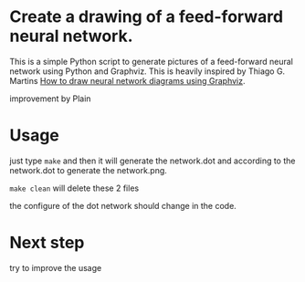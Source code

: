 # Create a drawing of a feed-forward neural network.

This is a simple Python script to generate pictures of a feed-forward neural network using Python and Graphviz. This is heavily inspired by Thiago G. Martins [How to draw neural network diagrams using Graphviz](https://tgmstat.wordpress.com/2013/06/12/draw-neural-network-diagrams-graphviz/).

improvement by Plain

# Usage

just type `make` and then it will generate the network.dot and according to the network.dot to generate the network.png.

`make clean` will delete these 2 files

the configure of the dot network should change in the code.

# Next step

try to improve the usage



